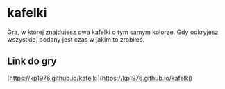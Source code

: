 # kafelki
Gra, w której znajdujesz dwa kafelki o tym samym kolorze. Gdy odkryjesz wszystkie, podany jest czas w jakim to zrobiłeś.

## Link do gry
[https://kp1976.github.io/kafelki](https://kp1976.github.io/kafelki)

